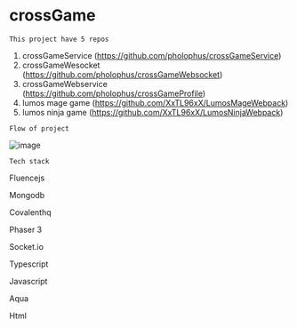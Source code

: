 # crossGame

`This project have 5 repos`

1) crossGameService (https://github.com/pholophus/crossGameService)
2) crossGameWesocket (https://github.com/pholophus/crossGameWebsocket)
3) crossGameWebservice (https://github.com/pholophus/crossGameProfile)
4) lumos mage game (https://github.com/XxTL96xX/LumosMageWebpack)
5) lumos ninja game (https://github.com/XxTL96xX/LumosNinjaWebpack)

`Flow of project`

![image](https://user-images.githubusercontent.com/41103533/200279666-dbf581ad-1bbf-44b1-93c3-7fef9b557c46.png)

`Tech stack`

Fluencejs

Mongodb

Covalenthq

Phaser 3

Socket.io

Typescript

Javascript

Aqua

Html


